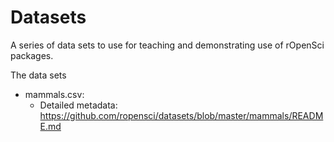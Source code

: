 Datasets
=========

A series of data sets to use for teaching and demonstrating use of rOpenSci packages. 

The data sets

+ mammals.csv: 
	+ Detailed metadata: https://github.com/ropensci/datasets/blob/master/mammals/README.md